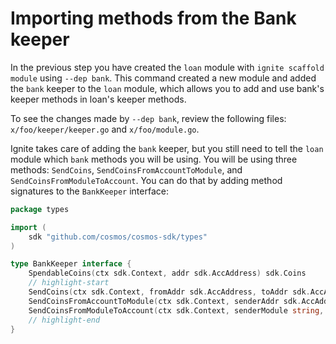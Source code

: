# Importing methods from the Bank keeper

In the previous step you have created the `loan` module with `ignite scaffold
module` using `--dep bank`. This command created a new module and added the
`bank` keeper to the `loan` module, which allows you to add and use bank's
keeper methods in loan's keeper methods.

To see the changes made by `--dep bank`, review the following files:
`x/foo/keeper/keeper.go` and `x/foo/module.go`.

Ignite takes care of adding the `bank` keeper, but you still need to tell the
`loan` module which `bank` methods you will be using. You will be using three
methods: `SendCoins`, `SendCoinsFromAccountToModule`, and
`SendCoinsFromModuleToAccount`. You can do that by adding method signatures to
the `BankKeeper` interface:

```go title="x/loan/types/expected_keepers.go"
package types

import (
	sdk "github.com/cosmos/cosmos-sdk/types"
)

type BankKeeper interface {
	SpendableCoins(ctx sdk.Context, addr sdk.AccAddress) sdk.Coins
	// highlight-start
	SendCoins(ctx sdk.Context, fromAddr sdk.AccAddress, toAddr sdk.AccAddress, amt sdk.Coins) error
	SendCoinsFromAccountToModule(ctx sdk.Context, senderAddr sdk.AccAddress, recipientModule string, amt sdk.Coins) error
	SendCoinsFromModuleToAccount(ctx sdk.Context, senderModule string, recipientAddr sdk.AccAddress, amt sdk.Coins) error
	// highlight-end
}
```